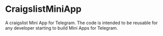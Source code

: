# CraigslistMiniApp
A craigslist Mini App for Telegram. The code is intended to be reusable for any developer starting to build Mini Apps for Telegram.
